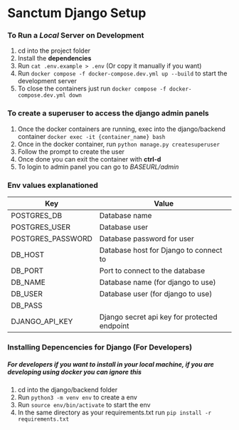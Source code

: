 # Sanctum Django Setup

### To Run a *Local* Server on Development
1. cd into the project folder
2. Install the **dependencies**
3. Run `cat .env.example > .env` (Or copy it manually if you want)
4. Run `docker compose -f docker-compose.dev.yml up --build` to start the development server
5. To close the containers just run `docker compose -f docker-compose.dev.yml down` 


### To create a superuser to access the django admin panels
1. Once the docker containers are running, exec into the django/backend container `docker exec -it {container_name} bash`
2. Once in the docker container, run `python manage.py createsuperuser`
3. Follow the prompt to create the user
4. Once done you can exit the container with **ctrl-d**
5. To login to admin panel you can go to *BASEURL/admin*

### Env values explanationed
Key|Value
----|----
POSTGRES_DB|Database name
POSTGRES_USER|Database user
POSTGRES_PASSWORD|Database password for user
DB_HOST|Database host for Django to connect to
DB_PORT|Port to connect to the database
DB_NAME|Database name (for django to use)
DB_USER|Database user (for django to use)
DB_PASS||Database password for user (for django to use)
DJANGO_API_KEY|Django secret api key for protected endpoint


### Installing Depencencies for Django (For Developers)
##### For developers if you want to install in your local machine, if you are developing using docker you can ignore this
1. cd into the django/backend folder
2. Run `python3 -m venv env` to create a env
3. Run `source env/bin/activate` to start the env
4. In the same directory as your requirements.txt run `pip install -r requirements.txt`

